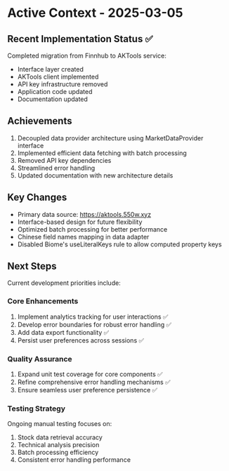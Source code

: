 # Active Context - 2025-03-05

## Recent Implementation Status ✅
Completed migration from Finnhub to AKTools service:
- Interface layer created
- AKTools client implemented
- API key infrastructure removed
- Application code updated
- Documentation updated

## Achievements
1. Decoupled data provider architecture using MarketDataProvider interface
2. Implemented efficient data fetching with batch processing
3. Removed API key dependencies
4. Streamlined error handling
5. Updated documentation with new architecture details

## Key Changes
- Primary data source: https://aktools.550w.xyz
- Interface-based design for future flexibility
- Optimized batch processing for better performance
- Chinese field names mapping in data adapter
- Disabled Biome's useLiteralKeys rule to allow computed property keys

## Next Steps
Current development priorities include:

### Core Enhancements
1. Implement analytics tracking for user interactions ✅
2. Develop error boundaries for robust error handling ✅
3. Add data export functionality ✅
4. Persist user preferences across sessions ✅

### Quality Assurance
1. Expand unit test coverage for core components ✅
2. Refine comprehensive error handling mechanisms ✅
3. Ensure seamless user preference persistence ✅

### Testing Strategy
Ongoing manual testing focuses on:
1. Stock data retrieval accuracy
2. Technical analysis precision
3. Batch processing efficiency
4. Consistent error handling performance
